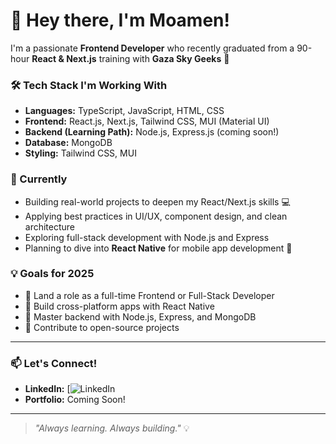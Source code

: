 # 👋 Hey there, I'm Moamen!

I'm a passionate **Frontend Developer** who recently graduated from a 90-hour **React & Next.js** training with **Gaza Sky Geeks** 🚀

### 🛠️ Tech Stack I'm Working With
- **Languages:** TypeScript, JavaScript, HTML, CSS
- **Frontend:** React.js, Next.js, Tailwind CSS, MUI (Material UI)
- **Backend (Learning Path):** Node.js, Express.js (coming soon!)
- **Database:** MongoDB
- **Styling:** Tailwind CSS, MUI

### 🌱 Currently
- Building real-world projects to deepen my React/Next.js skills 💻
- Applying best practices in UI/UX, component design, and clean architecture
- Exploring full-stack development with Node.js and Express
- Planning to dive into **React Native** for mobile app development 📱

### 💡 Goals for 2025
- 💼 Land a role as a full-time Frontend or Full-Stack Developer
- 📱 Build cross-platform apps with React Native
- 🧠 Master backend with Node.js, Express, and MongoDB
- 🤝 Contribute to open-source projects

---

### 📫 Let's Connect!
- **LinkedIn:** [![LinkedIn](https://www.linkedin.com/in/moamen-al-yazouri-80742433a/)
- **Portfolio:** Coming Soon!

---

> _"Always learning. Always building."_ 💡
